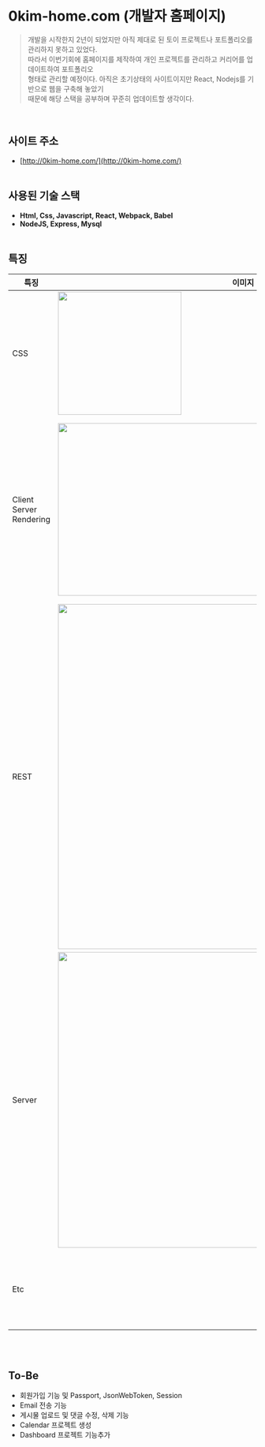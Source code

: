 # 0kim-home.com (개발자 홈페이지)

>개발을 시작한지 2년이 되었지만 아직 제대로 된 토이 프로젝트나 포트폴리오를 관리하지 못하고 있었다.<br>
>따라서 이번기회에 홈페이지를 제작하여 개인 프로젝트를 관리하고 커리어를 업데이트하여 포트폴리오 <br>
>형태로 관리할 예정이다. 아직은 초기상태의 사이트이지만 React, Nodejs를 기반으로 웹을 구축해 놓았기 <br>
>때문에 해당 스택을 공부하며 꾸준히 업데이트할 생각이다. 
<br>

## 사이트 주소
- [http://0kim-home.com/](http://0kim-home.com/)
<br><br>

## 사용된 기술 스택
- **Html, Css, Javascript, React, Webpack, Babel**
- **NodeJS, Express, Mysql**
<br><br>

## 특징
|특징|이미지|설명|
|--|--|--|
|CSS|<img src="https://user-images.githubusercontent.com/47030781/120441140-3d53bd00-c3bf-11eb-9105-612b8c6f106d.png" width="250">| - **`반응형`** 웹사이트<br><br> - grid, flex 활용<br><br> - 주로 **`flex`** 기능을 활용<br> |
|Client Server Rendering|<img src="https://user-images.githubusercontent.com/47030781/120444122-4abe7680-c3c2-11eb-83d0-df897df54d89.png" width="750" height="350">| - **`비동기`** 방식의 CSR<br><br> - 리액트 **`함수형 컴포넌트`** 방식으로 화면 관리<br><br> - 리액트 `State, Props`를 활용한 상태관리<br><br> - `react-router-dom`과 `props.history` 기능을 활용한 페이지 이동|
|REST|<img src="https://user-images.githubusercontent.com/47030781/120446112-3a0f0000-c3c4-11eb-9cea-61c196257f38.png" width="700">|- 서버에 요청하는 Http method로 `Axios`라이브러리를 활용<br><br> - 영화의 id와 title을 파라미터로 활용하여 `Restful`하게 요청 <br><br> - 댓글 `생성(Post)`, `읽기(Get)` 기능을 추가<br><br> - 댓글 수정(Put), 삭제(Delete) 추가 예정|
|Server|<img src="https://user-images.githubusercontent.com/47030781/120447754-dede0d00-c3c5-11eb-8b79-86e89b7f48f1.png" width="600">|- 서버 Query 언어로 **`Mysql`** 활용<br><br> - `Express`의 Router 미들웨어를 활용하여 요청을 분리<br><br> - 서버에서 데이터 응답에 필요한 `body-parser, cors` 등의 js 미들웨어를 활용|
|Etc||- **`Webpack`** 을 활용한 소스 bundle<br><br> - `babel, css` Loader를 활용하여 ES5 적용|
<br><br>

## To-Be
- 회원가입 기능 및 Passport, JsonWebToken, Session
- Email 전송 기능
- 게시물 업로드 및 댓글 수정, 삭제 기능
- Calendar 프로젝트 생성
- Dashboard 프로젝트 기능추가
